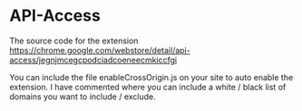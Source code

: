 # API-Access

The source code for the extension https://chrome.google.com/webstore/detail/api-access/jegnjmcegcpodciadcoeneecmkiccfgi

You can include the file enableCrossOrigin.js on your site to auto enable the extension. I have commented where you can include a white / black list of domains you want to include / exclude.

